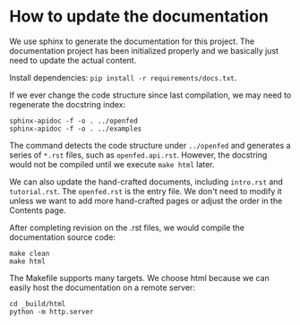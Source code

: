# How to update the documentation

We use sphinx to generate the documentation for this project.
The documentation project has been initialized properly and we basically just need to update the actual content.

Install dependencies: `pip install -r requirements/docs.txt`.

If we ever change the code structure since last compilation, we may need to regenerate the docstring index:

```shell
sphinx-apidoc -f -o . ../openfed
sphinx-apidoc -f -o . ../examples
```

The command detects the code structure under `../openfed` and generates a series of `*.rst` files, such as `openfed.api.rst`.
However, the docstring would not be compiled until we execute `make html` later.

We can also update the hand-crafted documents, including `intro.rst` and `tutorial.rst`.
The `openfed.rst` is the entry file. We don't need to modify it unless we want to add more hand-crafted pages or adjust the order in the Contents page.

After completing revision on the .rst files, we would compile the documentation source code:

```shell
make clean
make html
```

The Makefile supports many targets. We choose html because we can easily host the documentation on a remote server:

```shell
cd _build/html
python -m http.server
```
